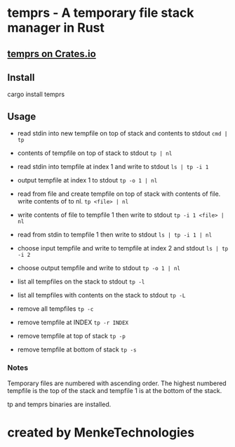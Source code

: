 # temprs - A temporary file stack manager in Rust

## [temprs on Crates.io](https://crates.io/crates/temprs)

## Install

cargo install temprs

## Usage

- read stdin into new tempfile on top of stack and contents to stdout
  ```cmd | tp```

- contents of tempfile on top of stack to stdout
  ```tp | nl```

- read stdin into tempfile at index 1 and write to stdout
  ```ls | tp -i 1```

- output tempfile at index 1 to stdout
  ```tp -o 1 | nl```

- read from file and create tempfile on top of stack with contents of file.  write contents of <file> to nl.
  ```tp <file> | nl```

- write contents of file to tempfile 1 then write to stdout
  ```tp -i 1 <file> | nl```

- read from stdin to tempfile 1 then write to stdout
  ```ls | tp -i 1 | nl```

- choose input tempfile and write to tempfile at index 2 and stdout
  ```ls | tp -i 2```

- choose output tempfile and write to stdout
  ```tp -o 1 | nl```

- list all tempfiles on the stack to stdout
  ```tp -l```

- list all tempfiles with contents on the stack to stdout
  ```tp -L```

- remove all tempfiles
  ```tp -c```

- remove tempfile at INDEX
  ```tp -r INDEX```

- remove tempfile at top of stack
  ```tp -p```

- remove tempfile at bottom of stack
  ```tp -s```

### Notes

Temporary files are numbered with ascending order. The highest numbered tempfile is the top of the stack and tempfile 1
is at the bottom of the stack.

tp and temprs binaries are installed.

# created by MenkeTechnologies
